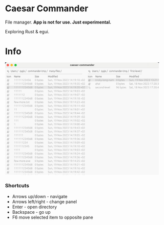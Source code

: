 # Caesar Commander

File manager. **App is not for use. Just experimental.**

Exploring Rust & egui. 

# Info

![Screenshot](docs/screenshot.png)

### Shortcuts

- Arrows up/down - navigate
- Arrows left/right - change panel
- Enter - open directory
- Backspace - go up
- F6 move selected item to opposite pane